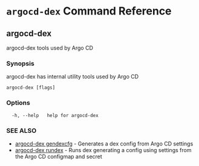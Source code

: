 # `argocd-dex` Command Reference

## argocd-dex

argocd-dex tools used by Argo CD

### Synopsis

argocd-dex has internal utility tools used by Argo CD

```
argocd-dex [flags]
```

### Options

```
  -h, --help   help for argocd-dex
```

### SEE ALSO

* [argocd-dex gendexcfg](argocd-dex_gendexcfg.md)	 - Generates a dex config from Argo CD settings
* [argocd-dex rundex](argocd-dex_rundex.md)	 - Runs dex generating a config using settings from the Argo CD configmap and secret

